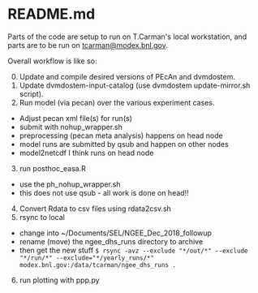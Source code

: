 README.md 
=========

Parts of the code are setup to run on T.Carman's local workstation, and
parts are to be run on tcarman@modex.bnl.gov.

Overall workflow is like so:

0. Update and compile desired versions of PEcAn and dvmdostem.
1. Update dvmdostem-input-catalog (use dvmdostem update-mirror.sh script). 
2. Run model (via pecan) over the various experiment cases.
 - Adjust pecan xml file(s) for run(s)
 - submit with nohup_wrapper.sh
 - preprocessing (pecan meta analysis) happens on head node
 - model runs are submitted by qsub and happen on other nodes
 - model2netcdf I think runs on head node
3. run posthoc_easa.R
 - use the ph_nohup_wrapper.sh
 - this does not use qsub - all work is done on head!!
4. Convert Rdata to csv files using rdata2csv.sh
5. rsync to local
 - change into ~/Documents/SEL/NGEE_Dec_2018_followup
 - rename (move) the ngee_dhs_runs directory to archive
 - then get the new stuff
    `$ rsync -avz --exclude "*/out/*" --exclude "*/run/*" --exclude="*/yearly_runs/*" modex.bnl.gov:/data/tcarman/ngee_dhs_runs .`
6. run plotting with ppp.py


